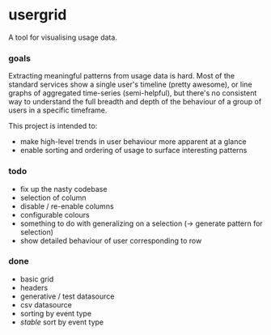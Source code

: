 usergrid
========

A tool for visualising usage data.

### goals
 
Extracting meaningful patterns from usage data is hard. Most of the standard services show a single user's timeline (pretty awesome), or line graphs of aggregated time-series (semi-helpful), but there's no consistent way to understand the full breadth and depth of the behaviour of a group of users in a specific timeframe.

This project is intended to:

- make high-level trends in user behaviour more apparent at a glance
- enable sorting and ordering of usage to surface interesting patterns

### todo

- fix up the nasty codebase
- selection of column
- disable / re-enable columns
- configurable colours
- something to do with generalizing on a selection (-> generate pattern for selection)
- show detailed behaviour of user corresponding to row

### done

- basic grid
- headers
- generative / test datasource
- csv datasource
- sorting by event type
- *stable* sort by event type